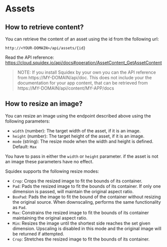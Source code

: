 # Assets

## How to retrieve content?

You can retrieve the content of an asset using the id from the following url:

    http://<YOUR-DOMAIN>/api/assets/{id}

Read the API reference: https://cloud.squidex.io/api/docs#operation/AssetContent_GetAssetContent

> NOTE: If you install Squidex by your own you can the API reference from https://MY-DOMAIN/api/doc. This does not include your the documentation for your app content, that can be retrieved from https://MY-DOMAIN/api/content/MY-APP/docs

## How to resize an image?

You can resize an image using the endpoint described above using the following parameters:

* `width` (number): The target width of the asset, if it is an image.
* `height` (number): The target height of the asset, if it is an image.
* `mode` (string): The resize mode when the width and height is defined. Default: `Max`

You have to pass in either the `width` or `height` parameter. if the asset is not an image these parameters have no effect.

Squidex supports the following resize modes:


* `Crop`: Crops the resized image to fit the bounds of its container.
* `Pad`: Pads the resized image to fit the bounds of its container. If only one dimension is passed, will maintain the original aspect ratio.
* `BoxPad`: Pads the image to fit the bound of the container without resizing the original source. When downscaling, performs the same functionality as `Pad`.
* `Max`: Constrains the resized image to fit the bounds of its container maintaining the original aspect ratio.
* `Min`: Resizes the image until the shortest side reaches the set given dimension. Upscaling is disabled in this mode and the original image will be returned if attempted.
* `Crop`: Stretches the resized image to fit the bounds of its container.